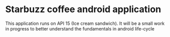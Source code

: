 # Starbuzz coffee android application

This application runs on API 15 (Ice cream sandwich). It will be a small work in progress to better understand the fundamentals in android life-cycle
